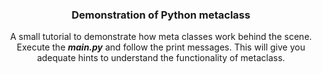 


<!-- PROJECT SHIELDS -->

  <h3 align="center">Demonstration of Python metaclass</h3>

  <p align="center">
    A small tutorial to demonstrate how meta classes work behind the scene. 
Execute the <b><i>main.py</i></b> and follow the print messages. This will give you adequate 
hints to understand the functionality of metaclass.
    <br />
    <br />
    <br />
  </p>
